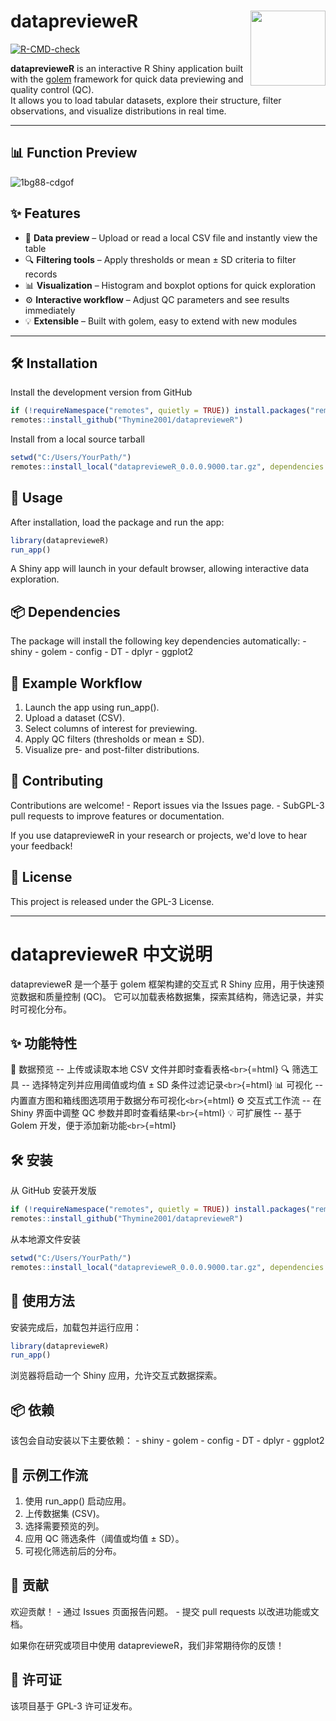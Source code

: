 # dataprevieweR <img src="https://github.com/user-attachments/assets/45bfe2ec-f067-4782-bddb-0e6e4d30ea14" align="right" width="120"/>

[![R-CMD-check](https://github.com/Thymine2001/dataprevieweR/actions/workflows/R-CMD-check.yaml/badge.svg)](https://github.com/Thymine2001/dataprevieweR/actions)

**dataprevieweR** is an interactive R Shiny application built with the [golem](https://github.com/ThinkR-open/golem) framework for quick data previewing and quality control (QC).  
It allows you to load tabular datasets, explore their structure, filter observations, and visualize distributions in real time.

---
## 📊 Function Preview
![1bg88-cdgof](https://github.com/user-attachments/assets/da7ff150-084f-4b3f-81d0-e9f02f1d5416)


## ✨ Features
- 📂 **Data preview** – Upload or read a local CSV file and instantly view the table  
- 🔍 **Filtering tools** – Apply thresholds or mean ± SD criteria to filter records  
- 📊 **Visualization** – Histogram and boxplot options for quick exploration  
- ⚙️ **Interactive workflow** – Adjust QC parameters and see results immediately  
- 💡 **Extensible** – Built with golem, easy to extend with new modules  

---

## 🛠️ Installation

Install the development version from GitHub

``` r
if (!requireNamespace("remotes", quietly = TRUE)) install.packages("remotes")
remotes::install_github("Thymine2001/dataprevieweR")
```

Install from a local source tarball

``` r
setwd("C:/Users/YourPath/")
remotes::install_local("dataprevieweR_0.0.0.9000.tar.gz", dependencies = TRUE)
```

## 🚀 Usage

After installation, load the package and run the app:

``` r
library(dataprevieweR)
run_app()
```

A Shiny app will launch in your default browser, allowing interactive
data exploration.

## 📦 Dependencies

The package will install the following key dependencies automatically: -
shiny - golem - config - DT - dplyr - ggplot2

## 📖 Example Workflow

1.  Launch the app using run_app().
2.  Upload a dataset (CSV).
3.  Select columns of interest for previewing.
4.  Apply QC filters (thresholds or mean ± SD).
5.  Visualize pre- and post-filter distributions.

## 🤝 Contributing

Contributions are welcome! - Report issues via the Issues page. - SubGPL-3
pull requests to improve features or documentation.

If you use dataprevieweR in your research or projects, we'd love to hear
your feedback!

## 📜 License

This project is released under the GPL-3 License.

------------------------------------------------------------------------

# dataprevieweR 中文说明

dataprevieweR 是一个基于 golem 框架构建的交互式 R Shiny
应用，用于快速预览数据和质量控制 (QC)。
它可以加载表格数据集，探索其结构，筛选记录，并实时可视化分布。

## ✨ 功能特性

📂 数据预览 -- 上传或读取本地 CSV 文件并即时查看表格`<br>`{=html} 🔍
筛选工具 -- 选择特定列并应用阈值或均值 ± SD 条件过滤记录`<br>`{=html} 📊
可视化 -- 内置直方图和箱线图选项用于数据分布可视化`<br>`{=html} ⚙️
交互式工作流 -- 在 Shiny 界面中调整 QC 参数并即时查看结果`<br>`{=html}
💡 可扩展性 -- 基于 Golem 开发，便于添加新功能`<br>`{=html}

## 🛠️ 安装

从 GitHub 安装开发版

``` r
if (!requireNamespace("remotes", quietly = TRUE)) install.packages("remotes")
remotes::install_github("Thymine2001/dataprevieweR")
```

从本地源文件安装

``` r
setwd("C:/Users/YourPath/")
remotes::install_local("dataprevieweR_0.0.0.9000.tar.gz", dependencies = TRUE)
```

## 🚀 使用方法

安装完成后，加载包并运行应用：

``` r
library(dataprevieweR)
run_app()
```

浏览器将启动一个 Shiny 应用，允许交互式数据探索。

## 📦 依赖

该包会自动安装以下主要依赖： - shiny - golem - config - DT - dplyr -
ggplot2

## 📖 示例工作流

1.  使用 run_app() 启动应用。
2.  上传数据集 (CSV)。
3.  选择需要预览的列。
4.  应用 QC 筛选条件（阈值或均值 ± SD）。
5.  可视化筛选前后的分布。

## 🤝 贡献

欢迎贡献！ - 通过 Issues 页面报告问题。 - 提交 pull requests
以改进功能或文档。

如果你在研究或项目中使用 dataprevieweR，我们非常期待你的反馈！

## 📜 许可证

该项目基于 GPL-3 许可证发布。
